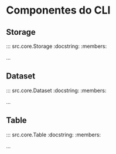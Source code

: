 <!-- See options here: https://github.com/tomchristie/mkautodoc -->

# Componentes do CLI

## Storage

::: src.core.Storage
    :docstring:
    :members:

...

## Dataset

::: src.core.Dataset
    :docstring:
    :members:

...

## Table

::: src.core.Table
    :docstring:
    :members:

...